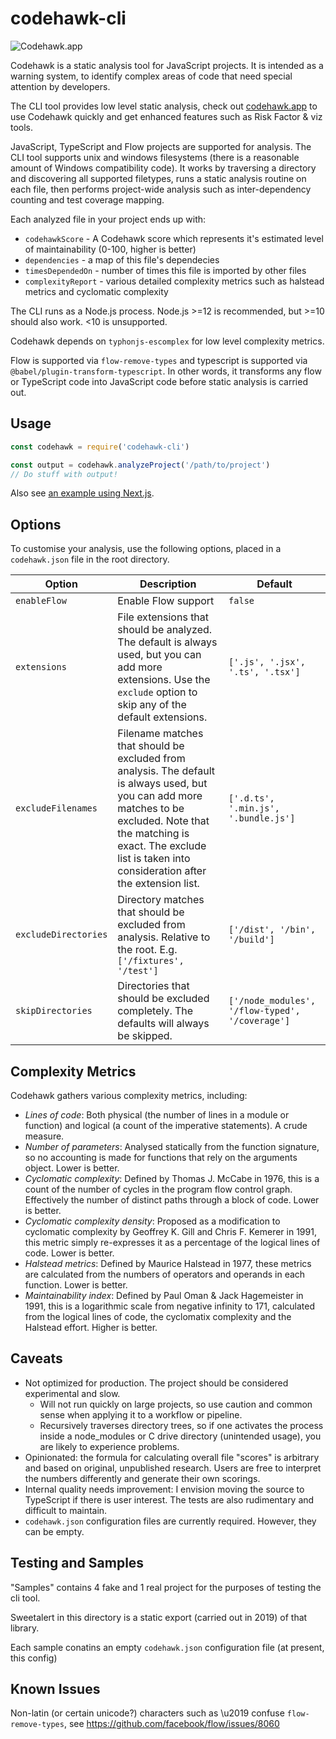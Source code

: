# codehawk-cli

![Codehawk.app](codehawk-logo.png "Codehawk")

Codehawk is a static analysis tool for JavaScript projects. It is intended as a warning system, to identify complex areas of code that need special attention by developers.

The CLI tool provides low level static analysis, check out [codehawk.app](https://codehawk.app) to use Codehawk quickly and get enhanced features such as Risk Factor & viz tools.

JavaScript, TypeScript and Flow projects are supported for analysis. The CLI tool supports unix and windows filesystems (there is a reasonable amount of Windows compatibility code). It works by traversing a directory and discovering all supported filetypes, runs a static analysis routine on each file, then performs project-wide analysis such as inter-dependency counting and test coverage mapping.

Each analyzed file in your project ends up with:

- `codehawkScore` - A Codehawk score which represents it's estimated level of maintainability (0-100, higher is better)
- `dependencies` - a map of this file's dependecies
- `timesDependedOn` - number of times this file is imported by other files
- `complexityReport` - various detailed complexity metrics such as halstead metrics and cyclomatic complexity

The CLI runs as a Node.js process. Node.js >=12 is recommended, but >=10 should also work. <10 is unsupported.

Codehawk depends on `typhonjs-escomplex` for low level complexity metrics.

Flow is supported via `flow-remove-types` and typescript is supported via `@babel/plugin-transform-typescript`. In other words, it transforms any flow or TypeScript code into JavaScript code before static analysis is carried out.

## Usage

```javascript
const codehawk = require('codehawk-cli')

const output = codehawk.analyzeProject('/path/to/project')
// Do stuff with output!
```

Also see [an example using Next.js](https://github.com/sgb-io/codehawk-cli-example).

## Options

To customise your analysis, use the following options, placed in a `codehawk.json` file in the root directory.

| Option               | Description                                                                                                                                                                                                                              | Default                                         |
|----------------------|------------------------------------------------------------------------------------------------------------------------------------------------------------------------------------------------------------------------------------------|-------------------------------------------------|
| `enableFlow`         | Enable Flow support                                                                                                                                                                                                                      | `false`                                         |
| `extensions`         | File extensions that should be analyzed. The default is always used, but you can add more extensions. Use the `exclude` option to skip any of the default extensions.                                                                    | `['.js', '.jsx', '.ts', '.tsx']`                |
| `excludeFilenames`   | Filename matches that should be excluded from analysis. The default is always used, but you can add more matches to be excluded. Note that the matching is exact. The exclude list is taken into consideration after the extension list. | `['.d.ts', '.min.js', '.bundle.js']`            |
| `excludeDirectories` | Directory matches that should be excluded from analysis. Relative to the root. E.g. `['/fixtures', '/test']`                                                                                                                             | `['/dist', '/bin', '/build']`                   |
| `skipDirectories`    | Directories that should be excluded completely. The defaults will always be skipped.                                                                                                                                                     | `['/node_modules', '/flow-typed', '/coverage']` |

## Complexity Metrics

Codehawk gathers various complexity metrics, including:

- *Lines of code*: Both physical (the number of lines in a module or function) and logical (a count of the imperative statements). A crude measure.
- *Number of parameters*: Analysed statically from the function signature, so no accounting is made for functions that rely on the arguments object. Lower is better.
- *Cyclomatic complexity*: Defined by Thomas J. McCabe in 1976, this is a count of the number of cycles in the program flow control graph. Effectively the number of distinct paths through a block of code. Lower is better.
- *Cyclomatic complexity density*: Proposed as a modification to cyclomatic complexity by Geoffrey K. Gill and Chris F. Kemerer in 1991, this metric simply re-expresses it as a percentage of the logical lines of code. Lower is better.
- *Halstead metrics*: Defined by Maurice Halstead in 1977, these metrics are calculated from the numbers of operators and operands in each function. Lower is better.
- *Maintainability index*: Defined by Paul Oman & Jack Hagemeister in 1991, this is a logarithmic scale from negative infinity to 171, calculated from the logical lines of code, the cyclomatix complexity and the Halstead effort. Higher is better.

## Caveats

- Not optimized for production. The project should be considered experimental and slow.
    - Will not run quickly on large projects, so use caution and common sense when applying it to a workflow or pipeline.
    - Recursively traverses directory trees, so if one activates the process inside a node_modules or C drive directory (unintended usage), you are likely to experience problems.
- Opinionated: the formula for calculating overall file "scores" is arbitrary and based on original, unpublished research. Users are free to interpret the numbers differently and generate their own scorings.
- Internal quality needs improvement: I envision moving the source to TypeScript if there is user interest. The tests are also rudimentary and difficult to maintain.
- `codehawk.json` configuration files are currently required. However, they can be empty.

## Testing and Samples

"Samples" contains 4 fake and 1 real project for the purposes of testing the cli tool.

Sweetalert in this directory is a static export (carried out in 2019) of that library.

Each sample conatins an empty `codehawk.json` configuration file (at present, this config)

## Known Issues

Non-latin (or certain unicode?) characters such as \u2019 confuse `flow-remove-types`, see https://github.com/facebook/flow/issues/8060
